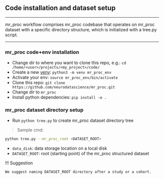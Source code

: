 ## Code installation and dataset setup

---

mr_proc workflow comprises mr_proc codebase that operates on mr_proc dataset with a specific directory structure, which is initialized with a tree.py script. 

---

### mr_proc code+env installation
   - Change dir to where you want to clone this repo, e.g.: `cd /home/<user>/projects/<my_project>/code/`
   - Create a new [venv](https://realpython.com/python-virtual-environments-a-primer/): `python3 -m venv mr_proc_env` 
   - Activate your env: `source mr_proc_env/bin/activate` 
   - Clone this repo: `git clone https://github.com/neurodatascience/mr_proc.git`
   - Change dir to `mr_proc` 
   - Install python dependencies: `pip install -e .`  

### mr_proc dataset directory setup 
   - Run `python tree.py` to create mr_proc dataset directory tree
   
> Sample cmd:
```bash
python tree.py --mr_proc_root <DATASET_ROOT>
```

- `data_disk`: data storage location on a local disk
- `DATASET_ROOT`: root (starting point) of the mr_proc structured dataset

!!! Suggestion

    We suggest naming DATASET_ROOT directory after a study or a cohort. 
